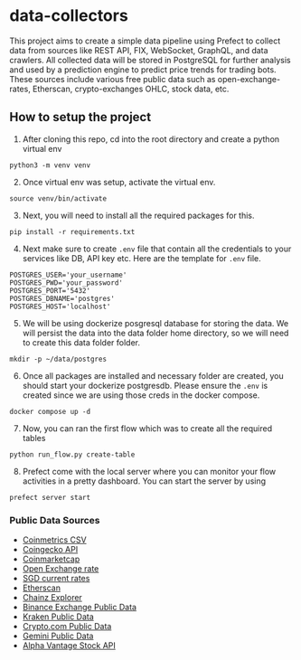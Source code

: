 # data-collectors 

This project aims to create a simple data pipeline using Prefect to collect data from sources like REST API, FIX, WebSocket, GraphQL, and data crawlers. All collected data will be stored in PostgreSQL for further analysis and used by a prediction engine to predict price trends for trading bots. These sources include various free public data such as open-exchange-rates, Etherscan, crypto-exchanges OHLC, stock data, etc.


## How to setup the project 

1. After cloning this repo, cd into the root directory and create a python virtual env
```
python3 -m venv venv
```

2. Once virtual env was setup, activate the virtual env. 
```
source venv/bin/activate
```

3. Next, you will need to install all the required packages for this. 
```
pip install -r requirements.txt
```

4. Next make sure to create `.env` file that contain all the credentials to your services like DB, API key etc. Here are the template for `.env` file.
```
POSTGRES_USER='your_username' 
POSTGRES_PWD='your_password' 
POSTGRES_PORT='5432'
POSTGRES_DBNAME='postgres'
POSTGRES_HOST='localhost'
```

5. We will be using dockerize posgresql database for storing the data. We will persist the data into the data folder home directory, so we will need to create this data folder folder. 
```
mkdir -p ~/data/postgres
```

6. Once all packages are installed and necessary folder are created, you should start your dockerize postgresdb. Please ensure the `.env` is created since we are using those creds in the docker compose. 
```
docker compose up -d 
```

7. Now, you can ran the first flow which was to create all the required tables
```
python run_flow.py create-table
```

8. Prefect come with the local server where you can monitor your flow activities in a pretty dashboard. You can start the server by using 
```
prefect server start
```



### Public Data Sources
- [Coinmetrics CSV](https://coinmetrics.io/community-network-data/)
- [Coingecko API](https://docs.coingecko.com/reference/introduction)
- [Coinmarketcap](https://coinmarketcap.com/currencies/bitcoin/historical-data/)
- [Open Exchange rate](https://docs.openexchangerates.org/reference/api-introduction)
- [SGD current rates](https://www.sgrates.com/bankrate/dbs.html)
- [Etherscan](https://docs.etherscan.io/) 
- [Chainz Explorer](https://chainz.cryptoid.info/api.dws)
- [Binance Exchange Public Data](https://github.com/binance/binance-spot-api-docs/blob/master/rest-api.md#klinecandlestick-data)
- [Kraken Public Data](https://docs.kraken.com/rest/#tag/Spot-Market-Data/operation/getOHLCData)
- [Crypto.com Public Data](https://exchange-docs.crypto.com/exchange/v1/rest-ws/index.html#reference-and-market-data-api)
- [Gemini Public Data](https://docs.gemini.com/rest-api/#symbols)
- [Alpha Vantage Stock API](https://www.alphavantage.co/documentation/)
